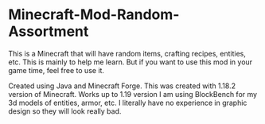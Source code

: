 # Minecraft-Mod-Random-Assortment
This is a Minecraft that will have random items, crafting recipes, entities, etc. This is mainly to help me learn. But if you want to use this mod in your game time, feel free to use it.

Created using Java and Minecraft Forge.
This was created with 1.18.2 version of Minecraft. Works up to 1.19 version
I am using BlockBench for my 3d models of entities, armor, etc. I literally have no experience in graphic design so they will look really bad.
